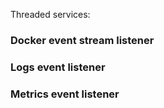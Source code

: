 Threaded services:

### Docker event stream listener

### Logs event listener

### Metrics event listener
